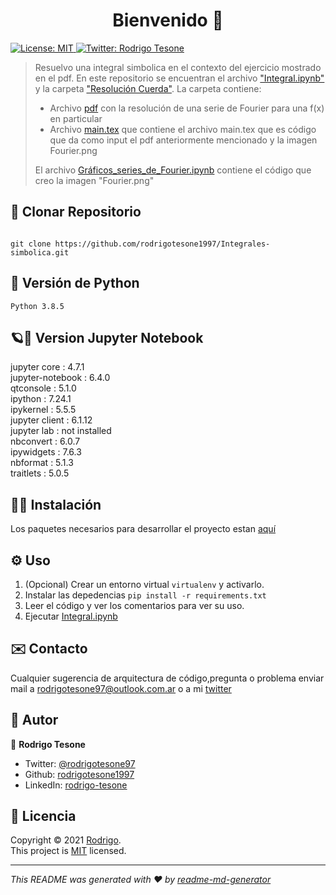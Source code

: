 <h1 align="center">Bienvenido 👋</h1>
<p>
  <a href="ss" target="_blank">
    <img alt="License: MIT" src="https://img.shields.io/badge/License-MIT-yellow.svg" />
  </a>
  <a href="https://twitter.com/rodrigotesone97" target="_blank">
    <img alt="Twitter: Rodrigo Tesone" src="https://img.shields.io/twitter/follow/rodrigotesone97.svg?style=social" />
  </a>
</p>

> Resuelvo una integral simbolica en el contexto del ejercicio mostrado en el pdf.
> En este repositorio se encuentran el archivo ["Integral.ipynb"](Integral.ipynb) y la carpeta ["Resolución Cuerda"](Resolución%20cuerda). La carpeta contiene:
> - Archivo [pdf](Resolución%20cuerda/Resoluci_n_cuerda.pdf) con la resolución de una serie de Fourier para una f(x) en particular
> - Archivo [main.tex](Resolución%20cuerda/main.tex) que contiene el archivo main.tex que es código que da como input el pdf anteriormente mencionado y la imagen Fourier.png
>
> El archivo [Gráficos_series_de_Fourier.ipynb](Gráficos_series_de_Fourier.ipynb) contiene el código que creo la imagen "Fourier.png"


## 📂 Clonar Repositorio

```

git clone https://github.com/rodrigotesone1997/Integrales-simbolica.git

```

## 🐍 Versión de Python

```
Python 3.8.5
```

## 🪐📓 Version Jupyter Notebook

jupyter core     : 4.7.1</br>
jupyter-notebook : 6.4.0</br>
qtconsole        : 5.1.0</br>
ipython          : 7.24.1</br>
ipykernel        : 5.5.5</br>
jupyter client   : 6.1.12</br>
jupyter lab      : not installed</br>
nbconvert        : 6.0.7</br>
ipywidgets       : 7.6.3</br>
nbformat         : 5.1.3</br>
traitlets        : 5.0.5</br>

## 👨‍💻 Instalación

Los paquetes necesarios para desarrollar el proyecto estan [aquí](requirements.txt)

## ⚙️ Uso

1. (Opcional) Crear un entorno virtual `virtualenv` y activarlo.
2. Instalar las depedencias `pip install -r requirements.txt`
3. Leer el código y ver los comentarios para ver su uso.
4. Ejecutar [Integral.ipynb](Integral.ipynb)

## ✉️ Contacto

Cualquier sugerencia de arquitectura de código,pregunta o problema enviar mail a rodrigotesone97@outlook.com.ar o a mi [twitter](https://twitter.com/rodrigotesone97)

## 🤔 Autor

👤 **Rodrigo Tesone**

<!---* Website: xadec
-->
* Twitter: [@rodrigotesone97](https://twitter.com/rodrigotesone97)
* Github: [rodrigotesone1997](https://github.com/rodrigotesone1997)
* LinkedIn: [rodrigo-tesone](https://linkedin.com/in/rodrigo-tesone)

## 📝 Licencia

Copyright © 2021 [Rodrigo](https://github.com/rodrigotesone1997).<br />
This project is [MIT](LICENSE) licensed.

***
_This README was generated with ❤️ by [readme-md-generator](https://github.com/kefranabg/readme-md-generator)_
